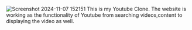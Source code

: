 ![Screenshot 2024-11-07 152151](https://github.com/user-attachments/assets/1c020d3d-095b-4cb4-b232-4a2ff60a0963)
This is my Youtube Clone. The website is working as the functionality of Youtube from searching videos,content to displaying the video as well.
